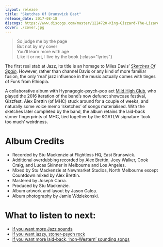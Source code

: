 ```yaml
---
layout: release
title: "Sketches Of Brunswick East"
release_date: 2017-08-18
discogs: https://www.discogs.com/master/1224720-King-Gizzard-The-Lizard-Wizard-With-Mild-High-Club-Sketches-Of-Brunswick-East
cover: ./cover.jpg
---
```


> So judge me by the page  
> But not by my cover  
> You’ll learn more with age  
> Like it or not, I live by the book
{:class="lyrics"}

The first real stab at Jazz, its title is an homage to Miles Davis’ [_Sketches Of Spain_](https://en.wikipedia.org/wiki/Sketches_of_Spain). However, rather than channel Davis or any kind of more familiar fusion, the only ‘real’ jazz influence in the music actually comes with tinges of Funk from Ethiopia.

A collaborative album with Hypnagogic-psych-pop act [Mild High Club](https://www.stonesthrow.com/artist/mildhighclub/), who played the 2016 iteration of the band’s now defunct showcase festival, Gizzfest. Alex Brettin (of MHC) stuck around for a couple of weeks, and naturally some voice memo ‘sketches’ of songs materialised. With the sketches later completed by the band, the album retains the laid-back stoner fingerprints of MHC, tied together by the KGATLW signature ‘took too much’ weirdness.

# Album Credits

* Recorded by Stu Mackenzie at Flightless HQ, East Brunswick.
* Additional overdubbing recorded by Alex Brettin, Joey Walker, Cook Craig, and Lucas Skinner in Melbourne and Los Angeles.
* Mixed by Stu Mackenzie at Newmarket Studios, North Melbourne except Countdown mixed by Alex Brettin.
* Mastered by Joseph Carra.
* Produced by Stu Mackenzie.
* Album artwork and layout by Jason Galea.
* Album photography by Jamie Wdziekonski.

# What to listen to next:

*   [If you want more Jazz sounds](../changes)
*   [If you want jazzy, stoner-psych rock](../quarters)
*   [If you want more laid-back, ‘non-Western’ sounding songs](../float-along-fill-your-lungs)
